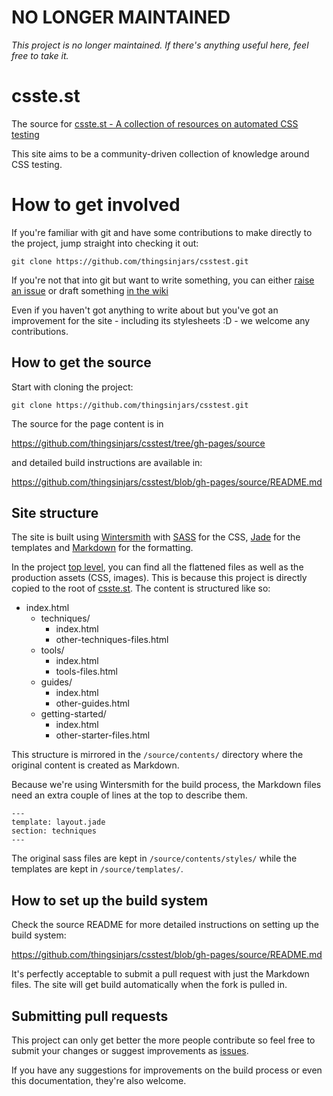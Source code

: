 # NO LONGER MAINTAINED

*This project is no longer maintained. If there's anything useful here, feel free to take it.*

csste.st
=======

The source for [csste.st - A collection of resources on automated CSS testing](http://csste.st)

This site aims to be a community-driven collection of knowledge around CSS testing.


How to get involved
===

If you're familiar with git and have some contributions to make directly to the project, jump straight into checking it out:

    git clone https://github.com/thingsinjars/csstest.git

If you're not that into git but want to write something, you can either [raise an issue](https://github.com/thingsinjars/csstest/issues) or draft something [in the wiki](https://github.com/thingsinjars/csstest/wiki)

Even if you haven't got anything to write about but you've got an improvement for the site - including its stylesheets :D - we welcome any contributions.

How to get the source
---

Start with cloning the project:

    git clone https://github.com/thingsinjars/csstest.git

The source for the page content is in 

https://github.com/thingsinjars/csstest/tree/gh-pages/source 

and detailed build instructions are available in:

https://github.com/thingsinjars/csstest/blob/gh-pages/source/README.md

Site structure
---

The site is built using [Wintersmith](http://jnordberg.github.com/wintersmith/) with [SASS](http://sass-lang.com/) for the CSS, [Jade](http://jade-lang.com/) for the templates and [Markdown](http://daringfireball.net/projects/markdown/) for the formatting.

In the project [top level](https://github.com/thingsinjars/csstest), you can find all the flattened files as well as the production assets (CSS, images). This is because this project is directly copied to the root of [csste.st](http://csste.st/). The content is structured like so:

  * index.html
    * techniques/
      * index.html
      * other-techniques-files.html
    * tools/
      * index.html
      * tools-files.html
    * guides/
      * index.html
      * other-guides.html
    * getting-started/
      * index.html
      * other-starter-files.html

This structure is mirrored in the `/source/contents/` directory where the original content is created as Markdown.

Because we're using Wintersmith for the build process, the Markdown files need an extra couple of lines at the top to describe them. 

    ---
    template: layout.jade
    section: techniques
    ---

The original sass files are kept in `/source/contents/styles/` while the templates are kept in `/source/templates/`.


How to set up the build system
---

Check the source README for more detailed instructions on setting up the build system:

https://github.com/thingsinjars/csstest/blob/gh-pages/source/README.md

It's perfectly acceptable to submit a pull request with just the Markdown files. The site will get build automatically when the fork is pulled in.

Submitting pull requests
---

This project can only get better the more people contribute so feel free to submit your changes or suggest improvements as [issues](https://github.com/thingsinjars/csstest/issues).

If you have any suggestions for improvements on the build process or even this documentation, they're also welcome.



